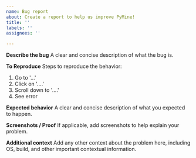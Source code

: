 ```yaml
---
name: Bug report
about: Create a report to help us improve PyMine!
title: ''
labels: ''
assignees: ''

---
```


**Describe the bug**
A clear and concise description of what the bug is.

**To Reproduce**
Steps to reproduce the behavior:
1. Go to '...'
2. Click on '....'
3. Scroll down to '....'
4. See error

**Expected behavior**
A clear and concise description of what you expected to happen.

**Screenshots / Proof**
If applicable, add screenshots to help explain your problem.


**Additional context**
Add any other context about the problem here, including OS, build, and other important contextual information.
